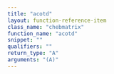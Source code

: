 ```yaml
---
title: "acotd"
layout: function-reference-item
class_name: "chebmatrix"
function_name: "acotd"
snippet: ""
qualifiers: ""
return_type: "A"
arguments: "(A)"
---
```


<pre class="help-text"></pre>